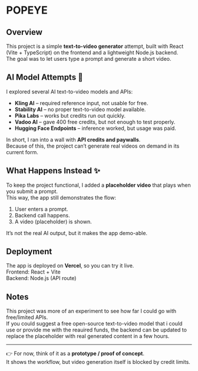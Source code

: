 # POPEYE
## Overview
This project is a simple **text-to-video generator** attempt, built with React (Vite + TypeScript) on the frontend and a lightweight Node.js backend.  
The goal was to let users type a prompt and generate a short video.

## AI Model Attempts 🎥
I explored several AI text-to-video models and APIs:

- **Kling AI** – required reference input, not usable for free.
- **Stability AI** – no proper text-to-video model available.
- **Pika Labs** – works but credits run out quickly.
- **Vadoo AI** – gave 400 free credits, but not enough to test properly.
- **Hugging Face Endpoints** – inference worked, but usage was paid.

In short, I ran into a wall with **API credits and paywalls**.  
Because of this, the project can’t generate real videos on demand in its current form.

## What Happens Instead ✨
To keep the project functional, I added a **placeholder video** that plays when you submit a prompt.  
This way, the app still demonstrates the flow:  
1. User enters a prompt.  
2. Backend call happens.  
3. A video (placeholder) is shown.

It’s not the real AI output, but it makes the app demo-able.

## Deployment
The app is deployed on **Vercel**, so you can try it live.  
Frontend: React + Vite  
Backend: Node.js (API route)

## Notes
This project was more of an experiment to see how far I could go with free/limited APIs.  
If you could suggest a free open-source text-to-video model that  i could use or provide me with the reauired funds, the backend can be updated to replace the placeholder with real generated content in a few hours.

---

👉 For now, think of it as a **prototype / proof of concept**.  
It shows the workflow, but video generation itself is blocked by credit limits.
